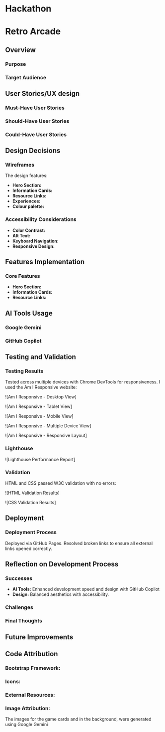 # Hackathon

# Retro Arcade

## Overview

### Purpose

### Target Audience

## User Stories/UX design

### Must-Have User Stories

### Should-Have User Stories

### Could-Have User Stories

## Design Decisions

### Wireframes

The design features:

-   **Hero Section:**
-   **Information Cards:**
-   **Resource Links:**
-   **Experiences:**
-   **Colour palette:**

### Accessibility Considerations

-   **Color Contrast:**
-   **Alt Text:**
-   **Keyboard Navigation:**
-   **Responsive Design:**

## Features Implementation

### Core Features

-   **Hero Section:**
-   **Information Cards:**
-   **Resource Links:**

## AI Tools Usage

### Google Gemini

### GitHub Copilot

## Testing and Validation

### Testing Results

Tested across multiple devices with Chrome DevTools for responsiveness. I used the Am I Responsive website:

![Am I Responsive - Desktop View]

![Am I Responsive - Tablet View]

![Am I Responsive - Mobile View]

![Am I Responsive - Multiple Device View]

![Am I Responsive - Responsive Layout]

### Lighthouse

![Lighthouse Performance Report]

### Validation

HTML and CSS passed W3C validation with no errors:

![HTML Validation Results]

![CSS Validation Results]

## Deployment

### Deployment Process

Deployed via GitHub Pages. Resolved broken links to ensure all external links opened correctly.

## Reflection on Development Process

### Successes

-   **AI Tools:** Enhanced development speed and design with GitHub Copilot
-   **Design:** Balanced aesthetics with accessibility.

### Challenges

### Final Thoughts

## Future Improvements

## Code Attribution

### Bootstrap Framework:

### Icons:

### External Resources:

### Image Attribution:

The images for the game cards and in the background, were generated using Google Gemini
